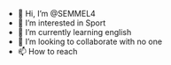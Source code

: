 - 👋 Hi, I’m @SEMMEL4
- 👀 I’m interested in Sport 
- 🌱 I’m currently learning english
- 💞️ I’m looking to collaborate with no one
- 📫 How to reach 

<!---
SEMMEL4/SEMMEL4 is a ✨ special ✨ repository because its `README.md` (this file) appears on your GitHub profile.
You can click the Preview link to take a look at your changes.
--->
